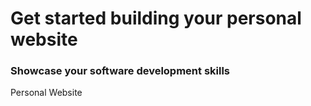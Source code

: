 # Get started building your personal website

### Showcase your software development skills

Personal Website 
